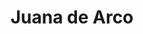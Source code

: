 ﻿---
title: "Juana de Arco"
permalink: periodes_657.html
layout: periode
dataInici: 1428
dataFi: 1431-05-30
sidebar: periodes
pares:
  - 252:
    title: "Guerra de los Cien Años"
    dataInici: "(1337-01-01)"
    dataFi: "(1453-10-17)"

fills:
jocsPrincipals:
jocsEscenaris:
  - title: "Joan of Arc's Victory 1429 AD"
    bggId: 85123

jocsEpoca:
  - title: "Anachronism"
    bggId: 14038
    escenari: "Sainte Jeanne d'Arc"
    dataInici: 
    dataFi: 

jocsEpocaEscenaris:
---
